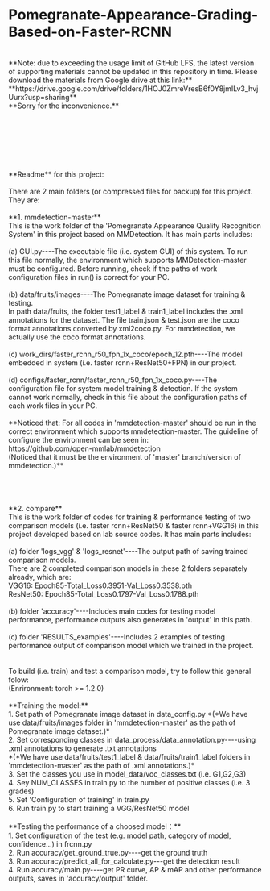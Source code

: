 # Pomegranate-Appearance-Grading-Based-on-Faster-RCNN
<br />
**Note: due to exceeding the usage limit of GitHub LFS, the latest version of supporting materials cannot be updated in this repository in time. Please download the materials from Google drive at this link:**
**https://drive.google.com/drive/folders/1HOJ0ZmreVresB6f0Y8jmILv3_hvjUurx?usp=sharing**<br />
**Sorry for the inconvenience.**
<br />
<br />
<br />
<br />
<br />
<br />
<br />
<br />
**Readme** for this project: <br />
<br />
There are 2 main folders (or compressed files for backup) for this project. They are: <br />
<br />
**1. mmdetection-master**<br />
This is the work folder of the 'Pomegranate Appearance Quality Recognition System' in this project based on MMDetection. It has main parts includes: <br />
<br />
(a) GUI.py----The executable file (i.e. system GUI) of this system. To run this file normally, the environment which supports MMDetection-master must be configured. Before running, check if the paths of work configuration files in run() is correct for your PC. <br />
<br />
(b) data/fruits/images----The Pomegranate image dataset for training & testing.  <br />
In path data/fruits, the folder test1_label & train1_label includes the .xml annotations for the dataset. The file train.json & test.json are the coco format annotations converted by xml2coco.py. For mmdetection, we actually use the coco format annotations. <br />
<br />
(c) work_dirs/faster_rcnn_r50_fpn_1x_coco/epoch_12.pth----The model embedded in system (i.e. faster rcnn+ResNet50+FPN) in our project.  <br />
<br />
(d) configs/faster_rcnn/faster_rcnn_r50_fpn_1x_coco.py----The configuration file for system model training & detection. If the system cannot work normally, check in this file about the configuration paths of each work files in your PC. <br />
<br />
**Noticed that: For all codes in 'mmdetection-master' should be run in the correct environment which supports mmdetection-master. The guideline of configure the environment can be seen in: <br />
https://github.com/open-mmlab/mmdetection <br />
(Noticed that it must be the environment of 'master' branch/version of mmdetection.)**<br />
<br />
<br />
<br />
<br />
**2. compare**<br />
This is the work folder of codes for training & performance testing of two comparison models (i.e. faster rcnn+ResNet50 & faster rcnn+VGG16) in this project developed based on lab source codes. It has main parts includes:<br />
<br />
(a) folder 'logs_vgg' & 'logs_resnet'----The output path of saving trained comparison models.<br />
There are 2 completed comparison models in these 2 folders separately already, which are:<br />
VGG16: Epoch85-Total_Loss0.3951-Val_Loss0.3538.pth<br />
ResNet50: Epoch85-Total_Loss0.1797-Val_Loss0.1788.pth<br />
<br />
(b) folder 'accuracy'----Includes main codes for testing model performance, performance outputs also generates in 'output' in this path.<br />
<br />
(c) folder 'RESULTS_examples'----Includes 2 examples of testing performance output of comparison model which we trained in the project.<br />
<br />
<br />
To build (i.e. train) and test a comparison model, try to follow this general folow:<br />
(Enrironment: torch >= 1.2.0)<br />
<br />
**Training the model:**<br />
1. Set path of Pomegranate image dataset in data_config.py
*(*We have use data/fruits/images folder in 'mmdetection-master' as the path of Pomegranate image dataset.)*<br />
2. Set corresponding classes in data_process/data_annotation.py----using .xml annotations to generate .txt annotations<br />
*(*We have use data/fruits/test1_label & data/fruits/train1_label folders in 'mmdetection-master' as the path of .xml annotations.)*<br />
3. Set the classes you use in model_data/voc_classes.txt (i.e. G1,G2,G3)<br />
4. Sey NUM_CLASSES in train.py to the number of positive classes (i.e. 3 grades)<br />
5. Set 'Configuration of training' in train.py<br />
6. Run train.py to start training a VGG/ResNet50 model<br />
<br />
**Testing the performance of a choosed model：**<br />
1. Set configuration of the test (e.g. model path, category of model, confidence...) in frcnn.py<br />
2. Run accuracy/get_ground_true.py----get the ground truth<br />
3. Run accuracy/predict_all_for_calculate.py---get the detection result<br />
4. Run accuracy/main.py----get PR curve, AP & mAP and other performance outputs, saves in 'accuracy/output' folder.<br />
